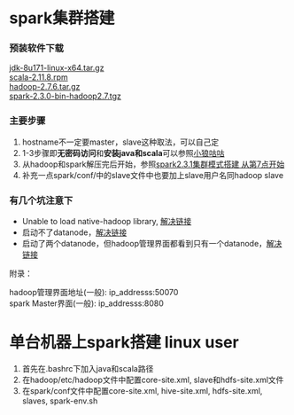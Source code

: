 # spark集群搭建

### 预装软件下载

[jdk-8u171-linux-x64.tar.gz](https://www.oracle.com/technetwork/java/javase/downloads/java-archive-javase8-2177648.html)<br>
[scala-2.11.8.rpm](https://www.scala-lang.org/download/2.11.8.html)<br>
[hadoop-2.7.6.tar.gz](https://archive.apache.org/dist/hadoop/core/hadoop-2.7.6/)<br>
[spark-2.3.0-bin-hadoop2.7.tgz](https://archive.apache.org/dist/spark/spark-2.3.0/)

### 主要步骤
1. hostname不一定要master，slave这种取法，可以自己定<br>
2. 1-3步骤即**无密码访问**和**安装java和scala**可以参照[小狼咕咕](https://www.cnblogs.com/zengxiaoliang/p/6478859.html)<br>
3. 从hadoop和spark解压完后开始，参照[spark2.3.1集群模式搭建 从第7点开始](https://blog.csdn.net/p_q_hersen/article/details/81394095)<br>
4. 补充一点spark/conf/中的slave文件中也要加上slave用户名同hadoop slave<br>

### 有几个坑注意下

 - Unable to load native-hadoop library, [解决链接](https://www.jianshu.com/p/f25a0caafcc6)
 - 启动不了datanode，[解决链接](https://blog.csdn.net/ss762349239/article/details/52758064)
 - 启动了两个datanode，但hadoop管理界面都看到只有一个datanode，[解决链接](https://blog.csdn.net/baidu_19473529/article/details/52996380)
 


附录：

hadoop管理界面地址(一般): ip_addresss:50070<br>
spark Master界面(一般): ip_addresss:8080




# 单台机器上spark搭建 linux user

1. 首先在.bashrc下加入java和scala路径<br>
2. 在hadoop/etc/hadoop文件中配置core-site.xml, slave和hdfs-site.xml文件<br>
3. 在spark/conf文件中配置core-site.xml, hive-site.xml, hdfs-site.xml, slaves, spark-env.sh<br>


